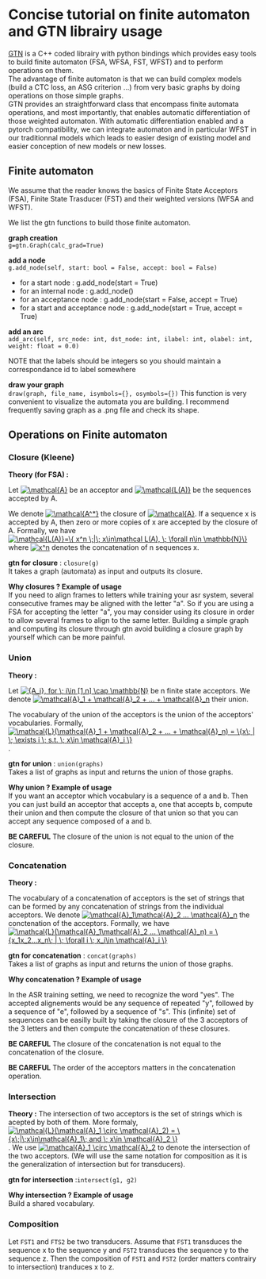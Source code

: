 # Concise tutorial on finite automaton and GTN librairy usage

[GTN](https://github.com/facebookresearch/gtn) is a C++ coded librairy with python bindings which provides easy tools to build finite automaton (FSA, WFSA, FST, WFST) and to perform operations on them. 
<br/> The advantage of finite automaton is that we can build complex models (build a CTC loss, an ASG criterion ...) from very basic graphs by doing operations on those simple graphs.
<br/> GTN provides an straightforward class that encompass finite automata operations, and most importantly, that enables automatic differentiation of those weighted automaton. With automatic differentiation enabled and a pytorch compatibility, we can integrate automaton and in particular WFST in our traditionnal models which leads to easier design of existing model and easier conception of new models or new losses.  <br/>


## Finite automaton

We assume that the reader knows the basics of Finite State Acceptors (FSA), Finite State Trasducer (FST) and their weighted versions (WFSA and WFST).

We list the gtn functions to build those finite automaton. <br/>

__graph creation__  <br/>
```g=gtn.Graph(calc_grad=True)```

__add a node__  <br/>
```g.add_node(self, start: bool = False, accept: bool = False)``` 

* for a start node : g.add_node(start = True)
* for an internal node : g.add_node()
* for an acceptance node : g.add_node(start = False, accept = True)
* for a start and acceptance node : g.add_node(start = True, accept = True)


__add an arc__ <br/>
```add_arc(self, src_node: int, dst_node: int, ilabel: int, olabel: int, weight: float = 0.0)``` <br/>

NOTE that the labels should be integers so you should maintain a correspondance id to label somewhere 

__draw your graph__ <br/>
```draw(graph, file_name, isymbols={}, osymbols={})``` 
This function is very convenient to visualize the automata you are building. I recommend frequently saving graph as a .png file and check its shape.

## Operations on Finite automaton

### Closure (Kleene)

__Theory (for FSA) :__ <br/>

Let <a href="https://www.codecogs.com/eqnedit.php?latex=\mathcal{A}" target="_blank"><img src="https://latex.codecogs.com/gif.latex?\mathcal{A}" title="\mathcal{A}" /></a> be an acceptor and <a href="https://www.codecogs.com/eqnedit.php?latex=\mathcal{L(A)}" target="_blank"><img src="https://latex.codecogs.com/gif.latex?\mathcal{L(A)}" title="\mathcal{L(A)}" /></a> be the sequences accepted by A. <br/>

We denote <a href="https://www.codecogs.com/eqnedit.php?latex=\mathcal{A^*}" target="_blank"><img src="https://latex.codecogs.com/gif.latex?\mathcal{A^*}" title="\mathcal{A^*}" /></a> the closure of <a href="https://www.codecogs.com/eqnedit.php?latex=\mathcal{A}" target="_blank"><img src="https://latex.codecogs.com/gif.latex?\mathcal{A}" title="\mathcal{A}" /></a>. If a sequence x is accepted by A, then zero or more copies of x are accepted by the closure of A. Formally, we have <a href="https://www.codecogs.com/eqnedit.php?latex=\mathcal{L(A)}=\{&space;x^n&space;\;|\;&space;x\in\mathcal&space;L(A),&space;\;&space;\forall&space;n\in&space;\mathbb{N}\}" target="_blank"><img src="https://latex.codecogs.com/gif.latex?\mathcal{L(A)}=\{&space;x^n&space;\;|\;&space;x\in\mathcal&space;L(A),&space;\;&space;\forall&space;n\in&space;\mathbb{N}\}" title="\mathcal{L(A)}=\{ x^n \;|\; x\in\mathcal L(A), \; \forall n\in \mathbb{N}\}" /></a> where <a href="https://www.codecogs.com/eqnedit.php?latex=x^n" target="_blank"><img src="https://latex.codecogs.com/gif.latex?x^n" title="x^n" /></a> denotes the concatenation of n sequences x.

__gtn for closure__   : ```closure(g)```
 <br/>
 It takes a graph (automata) as input and outputs its closure. 

__Why closures ? Example of usage__  <br/>
If you need to align frames to letters while training your asr system, several consecutive frames may be aligned with the letter "a". So if you are using a FSA for accepting the letter "a", you may consider using its closure in order to allow several frames to align to the same letter. Building a simple graph and computing its closure through gtn avoid building a closure graph by yourself which can be more painful.


### Union 

__Theory :__ 

Let <a href="https://www.codecogs.com/eqnedit.php?latex={A_i},&space;for&space;\;&space;i\in&space;[1,n]&space;\cap&space;\mathbb{N}" target="_blank"><img src="https://latex.codecogs.com/gif.latex?{A_i},&space;for&space;\;&space;i\in&space;[1,n]&space;\cap&space;\mathbb{N}" title="{A_i}, for \; i\in [1,n] \cap \mathbb{N}" /></a> be n finite state acceptors. We denote <a href="https://www.codecogs.com/eqnedit.php?latex=\mathcal{A}_1&space;&plus;&space;\mathcal{A}_2&space;&plus;&space;...&space;&plus;&space;\mathcal{A}_n" target="_blank"><img src="https://latex.codecogs.com/gif.latex?\mathcal{A}_1&space;&plus;&space;\mathcal{A}_2&space;&plus;&space;...&space;&plus;&space;\mathcal{A}_n" title="\mathcal{A}_1 + \mathcal{A}_2 + ... + \mathcal{A}_n" /></a> their union.   <br/>

The vocabulary of the union of the acceptors is the union of the acceptors' vocabularies. Formally, <a href="https://www.codecogs.com/eqnedit.php?latex=\mathcal{L}(\mathcal{A}_1&space;&plus;&space;\mathcal{A}_2&space;&plus;&space;...&space;&plus;&space;\mathcal{A}_n)&space;=&space;\{x\;&space;|&space;\;&space;\exists&space;i&space;\;&space;s.t.&space;\;&space;x\in&space;\mathcal{A}_i&space;\}" target="_blank"><img src="https://latex.codecogs.com/gif.latex?\mathcal{L}(\mathcal{A}_1&space;&plus;&space;\mathcal{A}_2&space;&plus;&space;...&space;&plus;&space;\mathcal{A}_n)&space;=&space;\{x\;&space;|&space;\;&space;\exists&space;i&space;\;&space;s.t.&space;\;&space;x\in&space;\mathcal{A}_i&space;\}" title="\mathcal{L}(\mathcal{A}_1 + \mathcal{A}_2 + ... + \mathcal{A}_n) = \{x\; | \; \exists i \; s.t. \; x\in \mathcal{A}_i \}" /></a>. 


__gtn for union__   : ```union(graphs)``` <br/>
Takes a list of graphs as input and returns the union of those graphs.

__Why union ? Example of usage__  <br/>
If you want an acceptor which vocabulary is a sequence of a and b. Then you can just build an acceptor that accepts a, one that accepts b, compute their union and then compute the closure of that union so that you can accept any sequence composed of a and b.

__BE CAREFUL__  The closure of the union is not equal to the union of the closure.

### Concatenation 

__Theory :__ 

The vocabulary of a concatenation of acceptors is the set of strings that can be formed by any concatenation of strings from the individual acceptors. 
We denote <a href="https://www.codecogs.com/eqnedit.php?latex=\mathcal{A}_1\mathcal{A}_2&space;...&space;\mathcal{A}_n" target="_blank"><img src="https://latex.codecogs.com/gif.latex?\mathcal{A}_1\mathcal{A}_2&space;...&space;\mathcal{A}_n" title="\mathcal{A}_1\mathcal{A}_2 ... \mathcal{A}_n" /></a> the conctenation of the acceptors. Formally, we have <a href="https://www.codecogs.com/eqnedit.php?latex=\mathcal{L}(\mathcal{A}_1\mathcal{A}_2&space;...&space;\mathcal{A}_n)&space;=&space;\{x_1x_2...x_n\;&space;|&space;\;&space;\forall&space;i&space;\;&space;x_i\in&space;\mathcal{A}_i&space;\}" target="_blank"><img src="https://latex.codecogs.com/gif.latex?\mathcal{L}(\mathcal{A}_1\mathcal{A}_2&space;...&space;\mathcal{A}_n)&space;=&space;\{x_1x_2...x_n\;&space;|&space;\;&space;\forall&space;i&space;\;&space;x_i\in&space;\mathcal{A}_i&space;\}" title="\mathcal{L}(\mathcal{A}_1\mathcal{A}_2 ... \mathcal{A}_n) = \{x_1x_2...x_n\; | \; \forall i \; x_i\in \mathcal{A}_i \}" /></a>

__gtn for concatenation__   : ```concat(graphs)``` <br/>
Takes a list of graphs as input and returns the union of those graphs.

__Why concatenation ? Example of usage__  <br/>

In the ASR training setting, we need to recognize the word "yes". The accepted alignements would be any sequence of repeated "y", followed by a sequence of "e", followed by a sequence of "s". This (infinite) set of sequences can be easilly built by taking the closure of the 3 acceptors of the 3 letters and then compute the concatenation of these closures.

__BE CAREFUL__  The closure of the concatenation is not equal to the concatenation of the closure.

__BE CAREFUL__  The order of the acceptors matters in the concatenation operation.


### Intersection

__Theory :__ 
The intersection of two acceptors is the set of strings which is acepted by both of them.
More formaly, <a href="https://www.codecogs.com/eqnedit.php?latex=\mathcal{L}(\mathcal{A}_1&space;\circ&space;\mathcal{A}_2)&space;=&space;\{x\;|\;x\in\mathcal{A}_1\;&space;and&space;\;&space;x\in&space;\mathcal{A}_2&space;\}" target="_blank"><img src="https://latex.codecogs.com/gif.latex?\mathcal{L}(\mathcal{A}_1&space;\circ&space;\mathcal{A}_2)&space;=&space;\{x\;|\;x\in\mathcal{A}_1\;&space;and&space;\;&space;x\in&space;\mathcal{A}_2&space;\}" title="\mathcal{L}(\mathcal{A}_1 \circ \mathcal{A}_2) = \{x\;|\;x\in\mathcal{A}_1\; and \; x\in \mathcal{A}_2 \}" /></a>.
We use <a href="https://www.codecogs.com/eqnedit.php?latex=\mathcal{A}_1&space;\circ&space;\mathcal{A}_2" target="_blank"><img src="https://latex.codecogs.com/gif.latex?\mathcal{A}_1&space;\circ&space;\mathcal{A}_2" title="\mathcal{A}_1 \circ \mathcal{A}_2" /></a> to denote the intersection of the two acceptors. (We will use the same notation for composition as it is the generalization of intersection but for transducers).

__gtn for intersection__   :```intersect(g1, g2)``` <br/>

__Why intersection ? Example of usage__  <br/>
Build a shared vocabulary.


### Composition

Let ```FST1``` and ```FTS2``` be two transducers. Assume that ```FST1``` transduces the sequence x to the sequence y and ```FST2``` transduces the sequence y to the sequence z. Then the composition of  ```FST1``` and ```FST2``` (order matters contrairy to intersection) tranduces x to z. 

